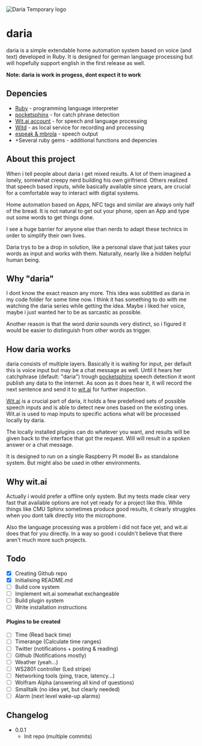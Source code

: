 ![Daria Temporary logo](https://i.imgur.com/s2jcKp4.png)

# daria
daria is a simple extendable home automation system based on voice (and text) developed in Ruby. It is designed for german language processing but will hopefully support english in the first release as well.

**Note: daria is work in progess, dont expect it to work**

## Depencies

* [Ruby](https://www.ruby-lang.org/) - programming language interpreter
* [pocketsphinx](https://github.com/cmusphinx/pocketsphinx) - for catch phrase detection
* [Wit.ai account](https://wit.ai) - for speech and language processing
* [Witd](https://github.com/wit-ai/witd) - as local service for recording and processing
* [espeak & mbrola](https://github.com/rhdunn/espeak) - speech output
* +Several ruby gems - additional functions and depencies

## About this project

When i tell people about daria i get mixed results. A lot of them imagined a lonely, somewhat creepy nerd building his own girlfriend. Others realized that speech based inputs, while basically available since years, are crucial for a comfortable way to interact with digital systems.

Home automation based on Apps, NFC tags and similar are always only half of the bread. It is not natural to get out your phone, open an App and type out some words to get things done.

I see a huge barrier for anyone else than nerds to adapt these technics in order to simplify their own lives.

Daria trys to be a drop in solution, like a personal slave that just takes your words as input and works with them. Naturally, nearly like a hidden helpful human being.

## Why "daria"

I dont know the exact reason any more. This idea was subtitled as daria in my code folder for some time now. I think it has something to do with me watching the daria series while getting the idea. Maybe i liked her voice, maybe i just wanted her to be as sarcastic as possible.

Another reason is that the word _daria_ sounds very distinct, so i figured it would be easier to distinguish from other words as trigger.

## How daria works

daria consists of multiple layers. Basically it is waiting for input, per default this is voice input but may be a chat message as well. Until it hears her catchphrase (default: "daria") trough [pocketsphinx](https://github.com/cmusphinx/pocketsphinx) speech detection it wont publish any data to the internet. As soon as it does hear it, it will record the next sentence and send it to [wit.ai](https://wit.ai) for further inspection.

[Wit.ai](https://wit.ai) is a crucial part of daria, it holds a few predefined sets of possible speech inputs and is able to detect new ones based on the existing ones. Wit.ai is used to map inputs to specific actions what will be processed locally by daria.

The locally installed plugins can do whatever you want, and results will be given back to the interface that got the request. Will will result in a spoken answer or a chat message.

It is designed to run on a single Raspberry PI model B+ as standalone system. But might also be used in other environments.

## Why wit.ai

Actually i would prefer a offline only system. But my tests made clear very fast that available options are not yet ready for a project like this. While things like CMU Sphinx sometimes produce good results, it clearly struggles when you dont talk directly into the microphone.

Also the language processing was a problem i did not face yet, and wit.ai does that for you directly. In a way so good i couldn't believe that there aren't much more such projects.

## Todo

- [x] Creating Github repo
- [x] Initialising README.md
- [ ] Build core system
- [ ] Implement wit.ai somewhat exchangeable
- [ ] Build plugin system
- [ ] Write installation instructions

#### Plugins to be created

- [ ] Time (Read back time)
- [ ] Timerange (Calculate time ranges)
- [ ] Twitter (notifications + posting & reading)
- [ ] Github (Notifications mostly)
- [ ] Weather (yeah...)
- [ ] WS2801 controller (Led stripe)
- [ ] Networking tools (ping, trace, latency...)
- [ ] Wolfram Alpha (answering all kind of questions)
- [ ] Smalltalk (no idea yet, but clearly needed)
- [ ] Alarm (next level wake-up alarms)

## Changelog

- 0.0.1
  - Init repo (multiple commits)
